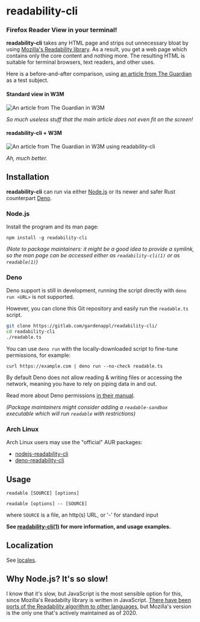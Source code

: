 # readability-cli

### Firefox Reader View in your terminal!

**readability-cli** takes any HTML page and strips out unnecessary bloat by using [Mozilla's Readability library](https://github.com/mozilla/readability). As a result, you get a web page which contains only the core content and nothing more. The resulting HTML is suitable for terminal browsers, text readers, and other uses.

Here is a before-and-after comparison, using [an article from The Guardian](https://www.theguardian.com/technology/2018/jul/23/tech-industry-wealth-futurism-transhumanism-singularity) as a test subject.

#### Standard view in W3M

![An article from The Guardian in W3M](https://i.imgur.com/yRQ2ryz.png "Standard view in W3M")

*So much useless stuff that the main article does not even fit on the screen!*

#### readability-cli + W3M
![An article from The Guardian in W3M using readability-cli](https://i.imgur.com/Es9QNpI.png "readability-cli with W3M")

*Ah, much better.*

## Installation

**readability-cli** can run via either [Node.js](https://nodejs.org/en/) or its newer and safer Rust counterpart [Deno](https://deno.land/).

### Node.js

Install the program and its man page:

`npm install -g readability-cli`

*(Note to package maintainers: it might be a good idea to provide a symlink, so the man page can be accessed either as `readability-cli(1)` or as `readable(1)`)*

### Deno

Deno support is still in development, running the script directly with `deno run <URL>` is not supported.

However, you can clone this Git repository and easily run the `readable.ts` script.

```sh
git clone https://gitlab.com/gardenappl/readability-cli/
cd readability-cli
./readable.ts
```

You can use `deno run` with the locally-downloaded script to fine-tune permissions, for example:

`curl https://example.com | deno run --no-check readable.ts`

By default Deno does not allow reading & writing files or accessing the network, meaning you have to rely on piping data in and out.

Read more about Deno permissions [in their manual](https://deno.land/manual/getting_started/permissions).

*(Package maintainers might consider adding a `readable-sandbox` executable which will run `readable` with restrictions)*

### Arch Linux

Arch Linux users may use the "official" AUR packages:

* [nodejs-readability-cli](https://aur.archlinux.org/packages/nodejs-readability-cli/)
* [deno-readability-cli](https://aur.archlinux.org/packages/deno-readability-cli/)

## Usage

`readable [SOURCE] [options]`

`readable [options] -- [SOURCE]`

where `SOURCE` is a file, an http(s) URL, or '-' for standard input

**See [readability-cli(1)](readability-cli.1.md) for more information, and usage examples.**


## Localization

See [locales](locales).

## Why Node.js? It's so slow!

I know that it's slow, but JavaScript is the most sensible option for this, since Mozilla's Readabilty library is written in JavaScript. [There have been ports of the Readability algorithm to other languages](https://github.com/masukomi/arc90-readability), but Mozilla's version is the only one that's actively maintained as of 2020.
